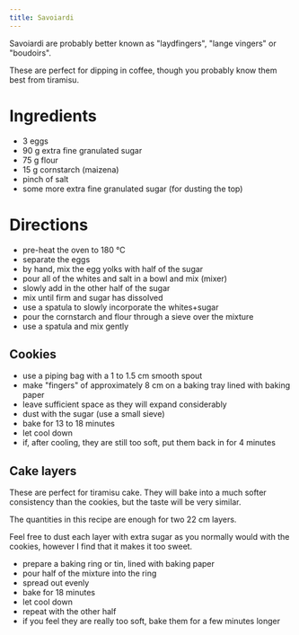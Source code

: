 ```yaml
---
title: Savoiardi
---
```


Savoiardi are probably better known as "laydfingers", "lange vingers" or
"boudoirs".

These are perfect for dipping in coffee, though you probably know them best from
tiramisu.

# Ingredients

- 3 eggs
- 90 g extra fine granulated sugar
- 75 g flour
- 15 g cornstarch (maizena)
- pinch of salt
- some more extra fine granulated sugar (for dusting the top)

# Directions

- pre-heat the oven to 180 °C
- separate the eggs
- by hand, mix the egg yolks with half of the sugar
- pour all of the whites and salt in a bowl and mix (mixer)
- slowly add in the other half of the sugar
- mix until firm and sugar has dissolved
- use a spatula to slowly incorporate the whites+sugar
- pour the cornstarch and flour through a sieve over the mixture
- use a spatula and mix gently

## Cookies

- use a piping bag with a 1 to 1.5 cm smooth spout
- make "fingers" of approximately 8 cm on a baking tray lined with baking paper
- leave sufficient space as they will expand considerably
- dust with the sugar (use a small sieve)
- bake for 13 to 18 minutes
- let cool down
- if, after cooling, they are still too soft, put them back in for 4 minutes

## Cake layers

These are perfect for tiramisu cake. They will bake into a much softer
consistency than the cookies, but the taste will be very similar.

The quantities in this recipe are enough for two 22 cm layers.

Feel free to dust each layer with extra sugar as you normally would with the
cookies, however I find that it makes it too sweet.

- prepare a baking ring or tin, lined with baking paper
- pour half of the mixture into the ring
- spread out evenly
- bake for 18 minutes
- let cool down
- repeat with the other half
- if you feel they are really too soft, bake them for a few minutes longer
